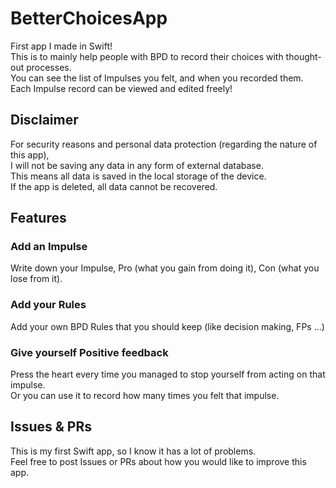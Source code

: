# BetterChoicesApp
First app I made in Swift!  
This is to mainly help people with BPD to record their choices with thought-out processes.  
You can see the list of Impulses you felt, and when you recorded them.  
Each Impulse record can be viewed and edited freely!  

## Disclaimer 
For security reasons and personal data protection (regarding the nature of this app),  
I will not be saving any data in any form of external database.  
This means all data is saved in the local storage of the device.  
If the app is deleted, all data cannot be recovered.  

## Features
### Add an Impulse
Write down your Impulse, Pro (what you gain from doing it), Con (what you lose from it).

### Add your Rules
Add your own BPD Rules that you should keep (like decision making, FPs ...)


### Give yourself Positive feedback
Press the heart every time you managed to stop yourself from acting on that impulse.  
Or you can use it to record how many times you felt that impulse.  

## Issues & PRs
This is my first Swift app, so I know it has a lot of problems.  
Feel free to post Issues or PRs  about how you would like to improve this app.  
